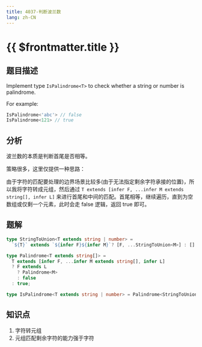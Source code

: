```yaml
---
title: 4037-判断波兰数
lang: zh-CN
---
```


# {{ $frontmatter.title }}

## 题目描述

Implement type ```IsPalindrome<T>``` to check whether  a string or number is palindrome.

For example:

```typescript
IsPalindrome<'abc'> // false
IsPalindrome<121> // true
```

## 分析

波兰数的本质是判断首尾是否相等。

策略很多，这里仅提供一种思路：

由于字符的匹配要处理的边界场景比较多(由于无法指定剩余字符承接的位置)，所以我将字符转成元组，然后通过 `T extends [infer F, ...infer M extends string[], infer L]` 来进行首尾和中间的匹配。首尾相等，继续遍历，直到为空数组或仅剩一个元素，此时会走 false 逻辑，返回 true 即可。

## 题解

```ts
type StringToUnion<T extends string | number> =
  `${T}` extends `${infer F}${infer M}`? [F, ...StringToUnion<M>] : [];

type Palindrome<T extends string[]> =
  T extends [infer F, ...infer M extends string[], infer L]
  ? F extends L
    ? Palindrome<M>
    : false
  : true;

type IsPalindrome<T extends string | number> = Palindrome<StringToUnion<T>>
```

## 知识点

1. 字符转元组
2. 元组匹配剩余字符的能力强于字符